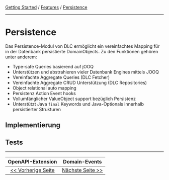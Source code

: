 <a href="../getting_started.md">Getting Started</a> / <a href="../features.md">Features</a> / <a href="./persstence.md">Persistence</a>

<hr/>

# Persistence

Das Persistence-Modul von DLC ermöglicht ein vereinfachtes Mapping für in der Datenbank persistierte DomainObjects.
Zu den Funktionen gehören unter anderem:
-   Type-safe Queries basierend auf jOOQ
-   Unterstützen und abstrahieren vieler Datenbank Engines mittels JOOQ
-   Vereinfachte Aggregate Queries (DLC Fetcher)
-   Vereinfachte Aggregate CRUD Unterstützung (DLC Repositories)
-   Object relational auto mapping
-   Persistenz Action Event hooks
-   Vollumfänglicher ValueObject support bezüglich Persistenz
-   Unterstützt Java  `final`  Keywords und Java-Optionals innerhalb persistierter Strukturen

## Implementierung

## Tests

<hr/>

|             **OpenAPI-Extension**             |           **Domain-Events**            |
|:---------------------------------------------:|:--------------------------------------:|
| [<< Vorherige Seite](./open_api_extension.md) | [Nächste Seite >>](./domain_events.md) |
